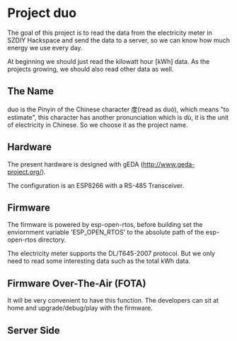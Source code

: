 # Project duo

The goal of this project is to read the data from the electricity meter in SZDIY Hackspace and send the data to a server, so we can know how much energy we use every day.

At beginning we should just read the kilowatt hour [kWh] data. As the projects growing, we should also read other data as well.

## The Name

duo is the Pinyin of the Chinese character 度(read as duó), which means "to estimate", this character has another pronunciation which is dù, it is the unit of electricity in Chinese. So we choose it as the project name.

## Hardware

The present hardware is designed with gEDA (http://www.geda-project.org/).

The configuration is an ESP8266 with a RS-485 Transceiver.

## Firmware

The firmware is powered by esp-open-rtos, before building set the enviornment variable 'ESP_OPEN_RTOS' to the absolute path of the esp-open-rtos directory.

The electricity meter supports the DL/T645-2007 protocol. But we only need to read some interesting data such as the total kWh data.

## Firmware Over-The-Air (FOTA)

It will be very convenient to have this function. The developers can sit at home and upgrade/debug/play with the firmware.

## Server Side
